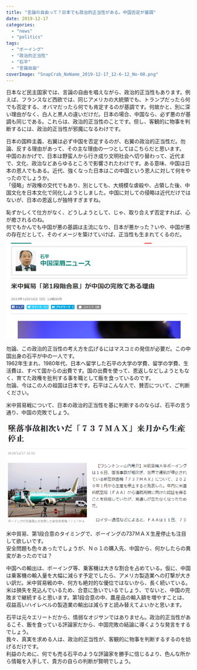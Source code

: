 ```yaml
---
title: "言論の自由って？日本でも政治的正当性がある。中国否定が基調"
date: 2019-12-17
categories: 
  - "news"
  - "politics"
tags: 
  - "ボーイング"
  - "政治的正当性"
  - "石平"
  - "言論自由"
coverImage: "SnapCrab_NoName_2019-12-17_12-6-12_No-00.png"
---
```


日本など民主国家では、言論の自由を唱えながら、政治的正当性もあります。例えば、フランスなど西欧では、同じアメリカの大統領でも、トランプだったら何でも否定する、オバマだったら何でも肯定するのが基調です。何故かと、別に深い理由がなく、白人と黒人の違いだけだ。日本の場合、中国なら、必ず悪のが基調も同じである。これらは、政治的正当性のことです。但し、客観的に物事を判断するには、政治的正当性が邪魔になるわけです。

日本の国粋主義、右翼は必ず中国を否定するのが、右翼の政治的正当性だ。勿論、反する理由があって、その主な理由の一つとしてはこちらだと思います。  
中国のおかげで、日本は野蛮人から行き成り文明社会へ切り替わって、近代まで、文化、政治などあらゆるところで影響されたわけです。ある意味、中国は日本の恩人でもある。近代、強くなった日本はこの中国という恩人に対して何をやったのでしょうか。  
「侵略」が政権の交代でもあり、別としても、大規模な虐殺や、占領した後、中国文化を日本文化で同化しようとしました。中国に対しての侵略は近代だけではないが、日本の恩返しが独特すぎますね。

恥ずかしくて仕方がなく、どうしようとして、じゃ、取り合えず否定すれば、心が癒されるのね。  
何でもかんでも中国が悪の基調は主流になり、日本が悪かった？いや、中国が悪の存在だとして、そのイメージを築けていけば、正当性も生まれてくるのだ。

![](images/SnapCrab_NoName_2019-12-17_12-6-12_No-00.png)

勿論、この政治的正当性の考え方を広げるにはマスコミの発信が必要だ。この中国出身の石平が中の一人です。  
1962年生まれ、1980年代、日本へ留学した石平の大学の学費、留学の学費、生活費は、すべて国からの出費です。国の出費を使って、恩返しなどしようともなく、育てた政権を批判する事を職として飯を食っているのです。  
勿論、今はこの人の祖国は日本です。石平はこんな人で、賛否について、ご判断ください。

米中貿易戦について、日本の政治的正当性を基に判断するのならば、石平の言う通り、中国の完敗でしょう。

![](images/SnapCrab_NoName_2019-12-17_12-6-34_No-00.png)

米中貿易、第1段合意のタイミングで、ボーイングの737ＭＡＸ生産停止も注目して欲しいです。  
安全問題も色々あったでしょうが、Ｎｏ１の購入先、中国から、何かしたらの異変があったのでは？

中国への輸出は、ボーイング等、乗客機は大きな割合を占めている。仮に、中国は乗客機の輸入量を大幅に減らす予定でしたら、アメリカ製造業への打撃が大きい訳だ。米中貿易戦の中、何方も絶対的な優位ではないから、長く続いている。米は損失を見込んでいるため、合意に急いでいるでしょう、でないと、中国の完敗まで継続すると思います。第1段合意の中、農産品の輸入額を増やすことは、収益高いハイレベルの製造業の輸出は減らすと読み替えてよいかと思います。

石平は元々エリートだから、情弱なオジサンではありません。政治的正当性があるこそ、飯を食っている評論家だから、中国完敗の結論に導くような発言をするでしょう。  
我々、真実を求める人は、政治的正当性が、客観的に物事を判断するするのを妨げるだけです。  
利益のために、何でも売る石平のような評論家を勝手に信じるより、色んな所から情報を入手して、貴方の自らの判断が賢明でしょう。
